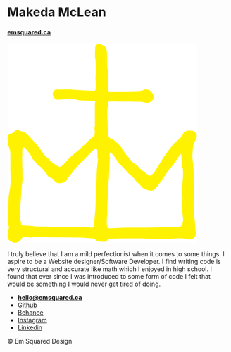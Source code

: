 # Makeda McLean

#### [emsquared.ca](https://emsquared.ca)

![](logo.png)

I truly believe that I am a mild perfectionist when it comes to some things. I aspire to be a Website designer/Software Developer. I find writing code is very structural and accurate like math which I enjoyed in high school. I found that ever since I was introduced to some form of code I felt that would be something I would never get tired of doing.

- **[hello@emsquared.ca](mailto:hello@emsquared.ca)**
- [Github](https://github.com/emnemdesign)
- [Behance](https://www.behance.net/makedadesign)
- [Instagram](https://www.instagram.com/em_squared_design/)
- [Linkedin](https://www.linkedin.com/in/makeda-mclean-3788945b?trk=nav_responsive_tab_profile_pic)

© Em Squared Design
